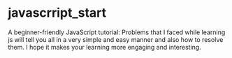 # javascrript_start
A beginner-friendly JavaScript tutorial:
Problems that I faced while learning js will tell you all in a very simple and easy manner and also how to resolve them.
I hope it makes your learning more engaging and interesting.
